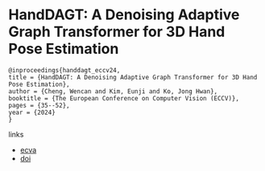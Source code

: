 # HandDAGT: A Denoising Adaptive Graph Transformer for 3D Hand Pose Estimation

```
@inproceedings{handdagt_eccv24,
title = {HandDAGT: A Denoising Adaptive Graph Transformer for 3D Hand Pose Estimation},
author = {Cheng, Wencan and Kim, Eunji and Ko, Jong Hwan},
booktitle = {The European Conference on Computer Vision (ECCV)},
pages = {35--52},
year = {2024}
}
```

links
- [ecva](https://www.ecva.net/papers/eccv_2024/papers_ECCV/html/12018_ECCV_2024_paper.php)
- [doi](https://link.springer.com/chapter/10.1007/978-3-031-73223-2_3)
